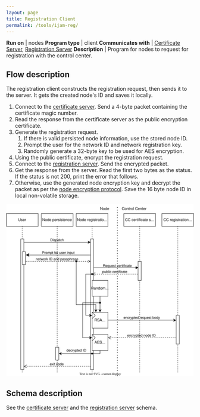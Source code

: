 ```yaml
---
layout: page
title: Registration Client
permalink: /tools/ijam-reg/
---
```


**Run on** | nodes
**Program type** | client
**Communicates with** | [Certificate Server](../ota-portal/cert-server.md), [Registration Server](../ota-portal/reg-server.md)
**Description** | Program for nodes to request for registration with the control center.

## Flow description
The registration client constructs the registration request, then sends it to the server. It gets the created node's ID and saves it locally.
1. Connect to the [certificate server](../ota-portal/cert-server.md). Send a 4-byte packet containing the certificate magic number.
1. Read the response from the certificate server as the public encryption certificate.
1. Generate the registration request.
    1. If there is valid persisted node information, use the stored node ID.
    1. Prompt the user for the network ID and network registration key.
    1. Randomly generate a 32-byte key to be used for AES encryption.
1. Using the public certificate, encrypt the registration request.
1. Connect to the [registration server](../ota-portal/reg-server.md). Send the encrypted packet.
1. Get the response from the server. Read the first two bytes as the status. If the status is not 200, print the error that follows.
1. Otherwise, use the generated node encryption key and decrypt the packet as per the [node encryption protocol](../node.md#responses-from-the-server-to-the-node). Save the 16 byte node ID in local non-volatile storage.

![Sequence diagram](../media/drawio/ijam-ijam-reg.svg)

## Schema description

See the [certificate server](../ota-portal/cert-server.md#schema-description) and the [registration server](../ota-portal/reg-server.md#schema-description) schema.
